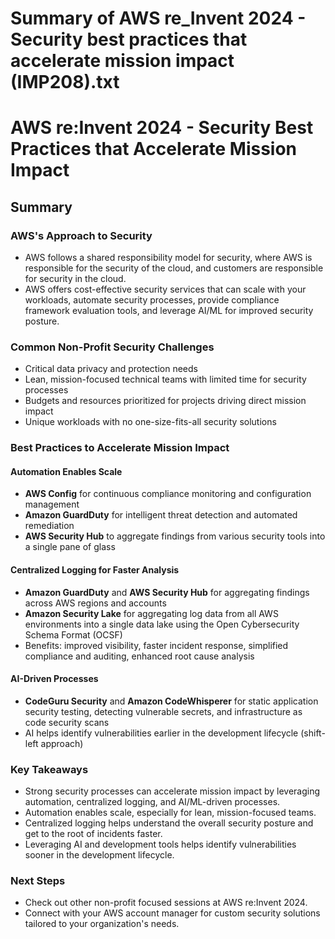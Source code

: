 # Summary of AWS re_Invent 2024 - Security best practices that accelerate mission impact (IMP208).txt

# AWS re:Invent 2024 - Security Best Practices that Accelerate Mission Impact

## Summary

### AWS's Approach to Security
- AWS follows a shared responsibility model for security, where AWS is responsible for the security of the cloud, and customers are responsible for security in the cloud.
- AWS offers cost-effective security services that can scale with your workloads, automate security processes, provide compliance framework evaluation tools, and leverage AI/ML for improved security posture.

### Common Non-Profit Security Challenges
- Critical data privacy and protection needs
- Lean, mission-focused technical teams with limited time for security processes
- Budgets and resources prioritized for projects driving direct mission impact
- Unique workloads with no one-size-fits-all security solutions

### Best Practices to Accelerate Mission Impact

#### Automation Enables Scale
- **AWS Config** for continuous compliance monitoring and configuration management
- **Amazon GuardDuty** for intelligent threat detection and automated remediation
- **AWS Security Hub** to aggregate findings from various security tools into a single pane of glass

#### Centralized Logging for Faster Analysis
- **Amazon GuardDuty** and **AWS Security Hub** for aggregating findings across AWS regions and accounts
- **Amazon Security Lake** for aggregating log data from all AWS environments into a single data lake using the Open Cybersecurity Schema Format (OCSF)
- Benefits: improved visibility, faster incident response, simplified compliance and auditing, enhanced root cause analysis

#### AI-Driven Processes
- **CodeGuru Security** and **Amazon CodeWhisperer** for static application security testing, detecting vulnerable secrets, and infrastructure as code security scans
- AI helps identify vulnerabilities earlier in the development lifecycle (shift-left approach)

### Key Takeaways
- Strong security processes can accelerate mission impact by leveraging automation, centralized logging, and AI/ML-driven processes.
- Automation enables scale, especially for lean, mission-focused teams.
- Centralized logging helps understand the overall security posture and get to the root of incidents faster.
- Leveraging AI and development tools helps identify vulnerabilities sooner in the development lifecycle.

### Next Steps
- Check out other non-profit focused sessions at AWS re:Invent 2024.
- Connect with your AWS account manager for custom security solutions tailored to your organization's needs.
